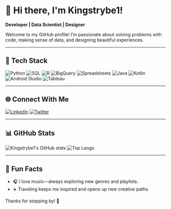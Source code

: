 # 👋 Hi there, I'm Kingstrybe1!

**Developer | Data Scientist | Designer**

Welcome to my GitHub profile! I’m passionate about solving problems with code, making sense of data, and designing beautiful experiences.

---

## 🚀 Tech Stack

![Python](https://img.shields.io/badge/Python-3776AB?style=for-the-badge&logo=python&logoColor=white)
![SQL](https://img.shields.io/badge/SQL-336791?style=for-the-badge&logo=postgresql&logoColor=white)
![R](https://img.shields.io/badge/R-276DC3?style=for-the-badge&logo=r&logoColor=white)
![BigQuery](https://img.shields.io/badge/BigQuery-4285F4?style=for-the-badge&logo=googlecloud&logoColor=white)
![Spreadsheets](https://img.shields.io/badge/Spreadsheets-34A853?style=for-the-badge&logo=google-sheets&logoColor=white)
![Java](https://img.shields.io/badge/Java-ED8B00?style=for-the-badge&logo=java&logoColor=white)
![Kotlin](https://img.shields.io/badge/Kotlin-7F52FF?style=for-the-badge&logo=kotlin&logoColor=white)
![Android Studio](https://img.shields.io/badge/Android%20Studio-3DDC84?style=for-the-badge&logo=android-studio&logoColor=white)
![Tableau](https://img.shields.io/badge/Tableau-E97627?style=for-the-badge&logo=tableau&logoColor=white)


---

## 🌐 Connect With Me

[![LinkedIn](https://img.shields.io/badge/LinkedIn-0A66C2?style=flat&logo=linkedin&logoColor=white)](https://www.linkedin.com/in//)
[![Twitter](https://img.shields.io/badge/Twitter-1DA1F2?style=flat&logo=twitter&logoColor=white)](https://twitter.com/kingstrybe01)


---

## 📊 GitHub Stats

![Kingstrybe1's GitHub stats](https://github-readme-stats.vercel.app/api?username=Kingstrybe1&show_icons=true&theme=tokyonight)
![Top Langs](https://github-readme-stats.vercel.app/api/top-langs/?username=Kingstrybe1&layout=compact&theme=tokyonight)

---

## 🎵 Fun Facts

- 🎧 I love music—always exploring new genres and playlists.
- ✈️ Traveling keeps me inspired and opens up new creative paths.

Thanks for stopping by! 🙌
